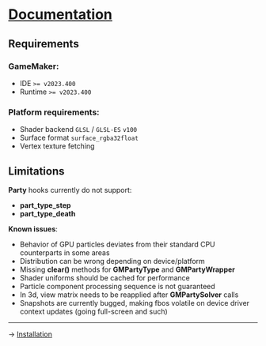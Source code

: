 ﻿# [Documentation](docs/documentation.md)
## Requirements
### GameMaker:
- IDE `>= v2023.400`
- Runtime `>= v2023.400`

### Platform requirements:
- Shader backend `GLSL` / `GLSL-ES` `v100`
- Surface format `surface_rgba32float`
- Vertex texture fetching

## Limitations
**Party** hooks currently do not support:
- **part_type_step**
- **part_type_death**

**Known issues**:
- Behavior of GPU particles deviates from their standard CPU counterparts in some areas
- Distribution can be wrong depending on device/platform
- Missing **clear()** methods for **GMPartyType** and **GMPartyWrapper**
- Shader uniforms should be cached for performance
- Particle component processing sequence is not guaranteed
- In 3d, view matrix needs to be reapplied after **GMPartySolver** calls
- Snapshots are currently bugged, making fbos volatile on device driver context updates (going full-screen and such)

---
-> [Installation](docs/setup/installation.md)

